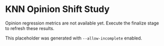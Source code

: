 # KNN Opinion Shift Study

Opinion regression metrics are not available yet. Execute the finalize stage to refresh these results.

This placeholder was generated with `--allow-incomplete` enabled.
